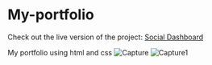 # My-portfolio
Check out the live version of the project: <a href="https://rajan624.github.io/My-portfolio/" target="_blank">Social Dashboard</a>


My portfolio using html and css
![Capture](https://user-images.githubusercontent.com/60213161/134769703-bb2036ca-766f-4d8e-9832-5cbf136c523c.PNG)
![Capture1](https://user-images.githubusercontent.com/60213161/134769710-bb99831e-2817-4abc-a331-7b611d003821.PNG)
